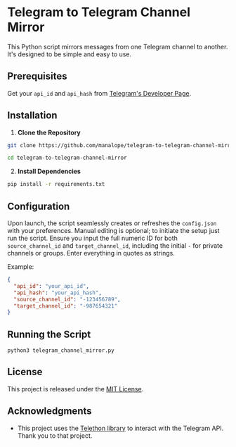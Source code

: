 # Telegram to Telegram Channel Mirror

This Python script mirrors messages from one Telegram channel to another. It's designed to be simple and easy to use.


## Prerequisites

Get your `api_id` and `api_hash` from [Telegram's Developer Page](https://my.telegram.org/apps).


## Installation

1. **Clone the Repository**

```bash
git clone https://github.com/manalope/telegram-to-telegram-channel-mirror.git

cd telegram-to-telegram-channel-mirror
```


2. **Install Dependencies**

```bash
pip install -r requirements.txt
```


## Configuration

Upon launch, the script seamlessly creates or refreshes the `config.json` with your preferences. Manual editing is optional; to initiate the setup just run the script. Ensure you input the full numeric ID for both `source_channel_id` and `target_channel_id`, including the initial `-` for private channels or groups. Enter everything in quotes as strings.

Example:

```json
{
  "api_id": "your_api_id",
  "api_hash": "your_api_hash",
  "source_channel_id": "-123456789",
  "target_channel_id": "-987654321"
}
```

## Running the Script

```python3 telegram_channel_mirror.py```


## License

This project is released under the [MIT License](https://opensource.org/license/mit/).

## Acknowledgments

- This project uses the [Telethon library](https://github.com/LonamiWebs/Telethon) to interact with the Telegram API. Thank you to that project.

